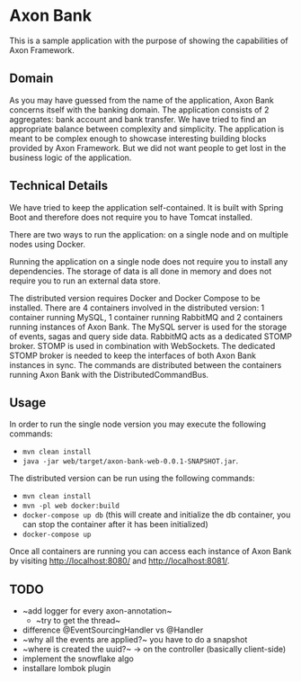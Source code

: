 # Axon Bank
This is a sample application with the purpose of showing the capabilities of Axon Framework.

## Domain
As you may have guessed from the name of the application, Axon Bank concerns itself with the banking domain. The application consists of 2 aggregates: bank account and bank transfer. We have tried to find an appropriate balance between complexity and simplicity. The application is meant to be complex enough to showcase interesting building blocks provided by Axon Framework. But we did not want people to get lost in the business logic of the application.

## Technical Details
We have tried to keep the application self-contained. It is built with Spring Boot and therefore does not require you to have Tomcat installed.

There are two ways to run the application: on a single node and on multiple nodes using Docker.

Running the application on a single node does not require you to install any dependencies. The storage of data is all done in memory and does not require you to run an external data store.

The distributed version requires Docker and Docker Compose to be installed. There are 4 containers involved in the distributed version: 1 container running MySQL, 1 container running RabbitMQ and 2 containers running instances of Axon Bank. The MySQL server is used for the storage of events, sagas and query side data. RabbitMQ acts as a dedicated STOMP broker. STOMP is used in combination with WebSockets. The dedicated STOMP broker is needed to keep the interfaces of both Axon Bank instances in sync. The commands are distributed between the containers running Axon Bank with the DistributedCommandBus.

## Usage
In order to run the single node version you may execute the following commands: 
* `mvn clean install`
* `java -jar web/target/axon-bank-web-0.0.1-SNAPSHOT.jar`.

The distributed version can be run using the following commands:

* `mvn clean install`
* `mvn -pl web docker:build`
* `docker-compose up db` (this will create and initialize the db container, you can stop the container after it has been initialized)
* `docker-compose up`

Once all containers are running you can access each instance of Axon Bank by visiting [http://localhost:8080/](http://localhost:8080/) and [http://localhost:8081/](http://localhost:8081/).

## TODO
- ~add logger for every axon-annotation~
    - ~try to get the thread~
- difference @EventSourcingHandler vs @Handler
- ~why all the events are applied?~ you have to do a snapshot
- ~where is created the uuid?~ -> on the controller (basically client-side)
- implement the snowflake algo
- installare lombok plugin